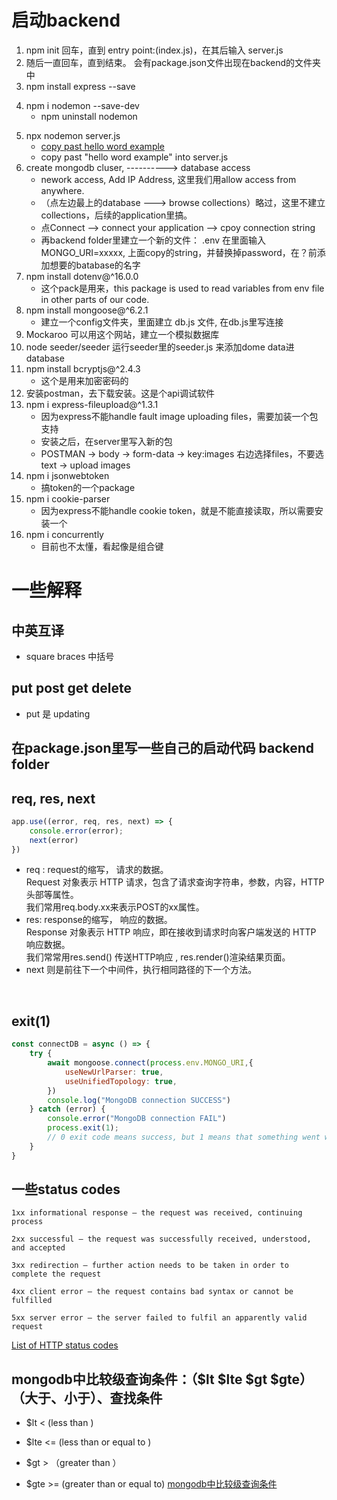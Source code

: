 # 启动backend  
1. npm init 回车，直到 entry point:(index.js)，在其后输入 server.js
2. 随后一直回车，直到结束。 会有package.json文件出现在backend的文件夹中
3. npm install express --save
<!-- dev means only for development environment -->
4. npm i nodemon --save-dev
    - npm uninstall nodemon
<!-- 开始listening on port 3000 输入下面的，开始监听服务器 -->
5. npx nodemon server.js
    - [copy past hello word example](https://expressjs.com/en/starter/hello-world.html)  
    - copy past "hello word example" into server.js  
6. create mongodb cluser, ----------> database access
    - nework access, Add IP Address, 这里我们用allow access from anywhere.
    - （点左边最上的database ---> browse collections）略过，这里不建立collections，后续的application里搞。
    - 点Connect --> connect your application  --> cpoy connection string
    - 再backend folder里建立一个新的文件： .env   在里面输入 MONGO_URI=xxxxx, 上面copy的string，并替换掉password，在？前添加想要的batabase的名字
7. npm install dotenv@^16.0.0 
    - 这个pack是用来，this package is used to read variables from env file in other parts of our code.
8. npm install mongoose@^6.2.1  
    - 建立一个config文件夹，里面建立 db.js 文件, 在db.js里写连接
9. Mockaroo 可以用这个网站，建立一个模拟数据库  
10. node seeder/seeder 运行seeder里的seeder.js 来添加dome data进database
11. npm install bcryptjs@^2.4.3  
    - 这个是用来加密密码的
12. 安装postman，去下载安装。这是个api调试软件
13. npm i express-fileupload@^1.3.1 
    - 因为express不能handle fault image uploading files，需要加装一个包支持
    - 安装之后，在server里写入新的包
    - POSTMAN -> body -> form-data -> key:images 右边选择files，不要选text -> upload images
14. npm i jsonwebtoken
    - 搞token的一个package
15. npm i cookie-parser
    - 因为express不能handle cookie token，就是不能直接读取，所以需要安装一个
16. npm i concurrently
    - 目前也不太懂，看起像是组合键

# 一些解释
## 中英互译  
- square braces 中括号  
## put post get delete
- put 是 updating
## 在package.json里写一些自己的启动代码 backend folder

## req, res, next
```js
app.use((error, req, res, next) => {
    console.error(error);
    next(error)
})
```
- req :  request的缩写， 请求的数据。  
    Request 对象表示 HTTP 请求，包含了请求查询字符串，参数，内容，HTTP 头部等属性。  
    我们常用req.body.xx来表示POST的xx属性。  
- res:   response的缩写， 响应的数据。  
    Response 对象表示 HTTP 响应，即在接收到请求时向客户端发送的 HTTP 响应数据。  
    我们常常用res.send() 传送HTTP响应 , res.render()渲染结果页面。  
- next 则是前往下一个中间件，执行相同路径的下一个方法。  
<br>

## exit(1)
```js
const connectDB = async () => {
    try {
        await mongoose.connect(process.env.MONGO_URI,{
            useNewUrlParser: true,
            useUnifiedTopology: true,
        })
        console.log("MongoDB connection SUCCESS")
    } catch (error) {
        console.error("MongoDB connection FAIL")
        process.exit(1);
        // 0 exit code means success, but 1 means that something went wrong and module exports connect
    }
}
```

## 一些status codes
    1xx informational response – the request was received, continuing process

    2xx successful – the request was successfully received, understood, and accepted

    3xx redirection – further action needs to be taken in order to complete the request

    4xx client error – the request contains bad syntax or cannot be fulfilled

    5xx server error – the server failed to fulfil an apparently valid request
    
[List of HTTP status codes](https://en.wikipedia.org/wiki/List_of_HTTP_status_codes)  

## mongodb中比较级查询条件：（$lt $lte $gt $gte）（大于、小于）、查找条件  
- $lt    <   (less  than )

- $lte    <=  (less than  or equal to )

- $gt   >    （greater  than ）

- $gte   >=    (greater  than or   equal to)
[mongodb中比较级查询条件](https://blog.csdn.net/xiongzaiabc/article/details/81186998)  



